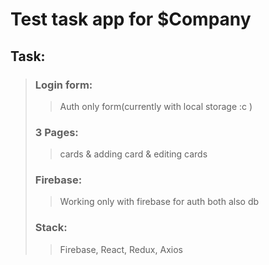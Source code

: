 # Test task app for $Company

## Task:

> ### Login form:
> > Auth only form(currently with local storage :c )
>
> ### 3 Pages:
> > cards & adding card & editing cards
>
> ### Firebase:
> > Working only with firebase for auth both also db
>
> ### Stack:
> > Firebase, React, Redux, Axios